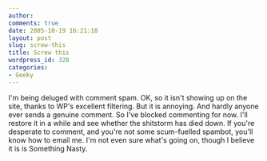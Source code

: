 ```yaml
---
author:
comments: true
date: 2005-10-19 16:21:18
layout: post
slug: screw-this
title: Screw this
wordpress_id: 328
categories:
- Geeky
---
```


I'm being deluged with comment spam. OK, so it isn't showing up on the site, thanks to WP's excellent filtering. But it is annoying. And hardly anyone ever sends a genuine comment. So I've blocked commenting for now. I'll restore it in a while and see whether the shitstorm has died down. If you're desperate to comment, and you're not some scum-fuelled spambot, you'll know how to email me.  I'm not even sure what's going on, though I believe it is is Something Nasty. 

